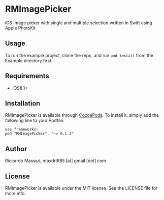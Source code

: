 # RMImagePicker
iOS image picker with single and multiple selection written in Swift using Apple PhotoKit

## Usage

To run the example project, clone the repo, and run `pod install` from the Example directory first.

## Requirements
   - iOS8.1+

## Installation

RMImagePicker is available through [CocoaPods](http://cocoapods.org). To install
it, simply add the following line to your Podfile:

```
use_frameworks!
pod "RMImagePicker", "~> 0.1.3"
```

## Author

Riccardo Massari, maxdrift85 [at] gmail [dot] com

## License

RMImagePicker is available under the MIT license. See the LICENSE file for more info.
